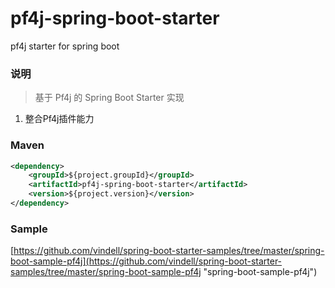 # pf4j-spring-boot-starter
pf4j starter for spring boot

### 说明


 > 基于 Pf4j 的 Spring Boot Starter 实现

1. 整合Pf4j插件能力

### Maven

``` xml
<dependency>
	<groupId>${project.groupId}</groupId>
	<artifactId>pf4j-spring-boot-starter</artifactId>
	<version>${project.version}</version>
</dependency>
```

### Sample

[https://github.com/vindell/spring-boot-starter-samples/tree/master/spring-boot-sample-pf4j](https://github.com/vindell/spring-boot-starter-samples/tree/master/spring-boot-sample-pf4j "spring-boot-sample-pf4j")

